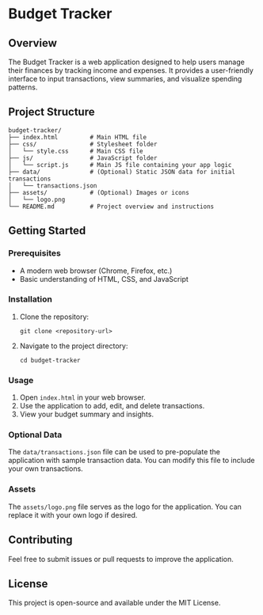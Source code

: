 # Budget Tracker

## Overview
The Budget Tracker is a web application designed to help users manage their finances by tracking income and expenses. It provides a user-friendly interface to input transactions, view summaries, and visualize spending patterns.

## Project Structure
```
budget-tracker/
├── index.html         # Main HTML file
├── css/               # Stylesheet folder
│   └── style.css      # Main CSS file
├── js/                # JavaScript folder
│   └── script.js      # Main JS file containing your app logic
├── data/              # (Optional) Static JSON data for initial transactions
│   └── transactions.json
├── assets/            # (Optional) Images or icons
│   └── logo.png
└── README.md          # Project overview and instructions
```

## Getting Started

### Prerequisites
- A modern web browser (Chrome, Firefox, etc.)
- Basic understanding of HTML, CSS, and JavaScript

### Installation
1. Clone the repository:
   ```
   git clone <repository-url>
   ```
2. Navigate to the project directory:
   ```
   cd budget-tracker
   ```

### Usage
1. Open `index.html` in your web browser.
2. Use the application to add, edit, and delete transactions.
3. View your budget summary and insights.

### Optional Data
The `data/transactions.json` file can be used to pre-populate the application with sample transaction data. You can modify this file to include your own transactions.

### Assets
The `assets/logo.png` file serves as the logo for the application. You can replace it with your own logo if desired.

## Contributing
Feel free to submit issues or pull requests to improve the application.

## License
This project is open-source and available under the MIT License.